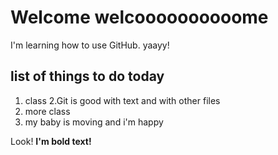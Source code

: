 # Welcome welcoooooooooome
I'm learning how to use GitHub. yaayy!

## list of things to do today
1. class
2.Git is good with text and with other files
3. more class
4. my baby is moving and i'm happy


Look! **I'm bold text!**
